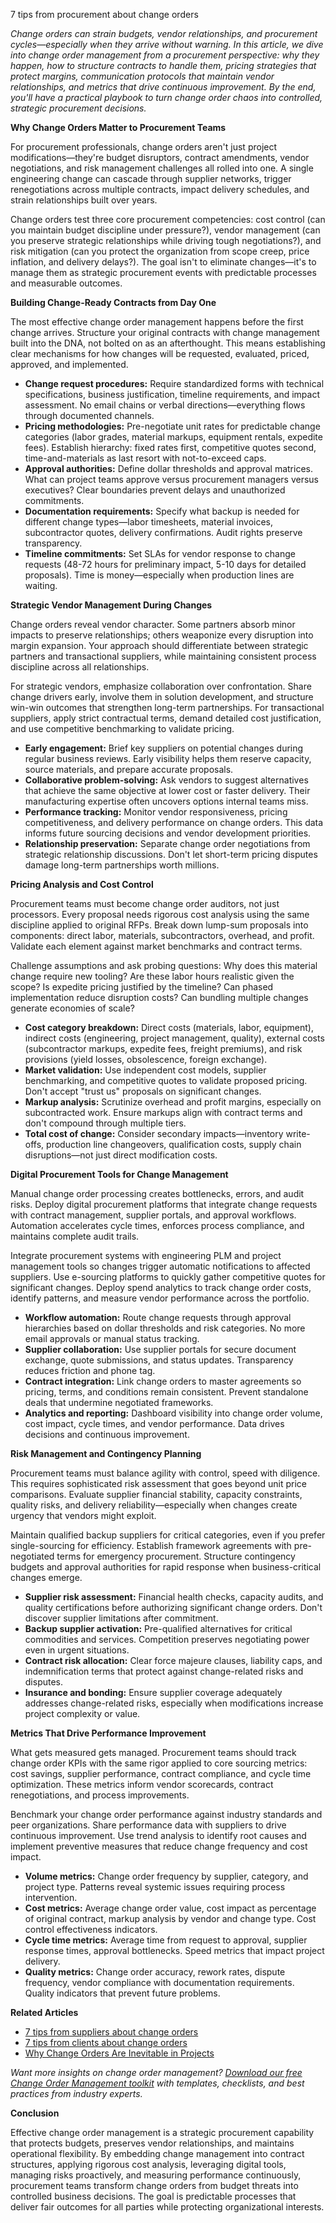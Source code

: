 7 tips from procurement about change orders



<p><i>Change orders can strain budgets, vendor relationships, and procurement cycles—especially when they arrive without warning. In this article, we dive into change order management from a procurement perspective: why they happen, how to structure contracts to handle them, pricing strategies that protect margins, communication protocols that maintain vendor relationships, and metrics that drive continuous improvement. By the end, you'll have a practical playbook to turn change order chaos into controlled, strategic procurement decisions.</i></p>

<p><b>Why Change Orders Matter to Procurement Teams</b></p>

<p>For procurement professionals, change orders aren't just project modifications—they're budget disruptors, contract amendments, vendor negotiations, and risk management challenges all rolled into one. A single engineering change can cascade through supplier networks, trigger renegotiations across multiple contracts, impact delivery schedules, and strain relationships built over years.</p>

<p>Change orders test three core procurement competencies: cost control (can you maintain budget discipline under pressure?), vendor management (can you preserve strategic relationships while driving tough negotiations?), and risk mitigation (can you protect the organization from scope creep, price inflation, and delivery delays?). The goal isn't to eliminate changes—it's to manage them as strategic procurement events with predictable processes and measurable outcomes.</p>

<p><b>Building Change-Ready Contracts from Day One</b></p>

<p>The most effective change order management happens before the first change arrives. Structure your original contracts with change management built into the DNA, not bolted on as an afterthought. This means establishing clear mechanisms for how changes will be requested, evaluated, priced, approved, and implemented.</p>

<ul>
<li><b>Change request procedures:</b> Require standardized forms with technical specifications, business justification, timeline requirements, and impact assessment. No email chains or verbal directions—everything flows through documented channels.</li>
<li><b>Pricing methodologies:</b> Pre-negotiate unit rates for predictable change categories (labor grades, material markups, equipment rentals, expedite fees). Establish hierarchy: fixed rates first, competitive quotes second, time-and-materials as last resort with not-to-exceed caps.</li>
<li><b>Approval authorities:</b> Define dollar thresholds and approval matrices. What can project teams approve versus procurement managers versus executives? Clear boundaries prevent delays and unauthorized commitments.</li>
<li><b>Documentation requirements:</b> Specify what backup is needed for different change types—labor timesheets, material invoices, subcontractor quotes, delivery confirmations. Audit rights preserve transparency.</li>
<li><b>Timeline commitments:</b> Set SLAs for vendor response to change requests (48-72 hours for preliminary impact, 5-10 days for detailed proposals). Time is money—especially when production lines are waiting.</li>
</ul>

<p><b>Strategic Vendor Management During Changes</b></p>

<p>Change orders reveal vendor character. Some partners absorb minor impacts to preserve relationships; others weaponize every disruption into margin expansion. Your approach should differentiate between strategic partners and transactional suppliers, while maintaining consistent process discipline across all relationships.</p>

<p>For strategic vendors, emphasize collaboration over confrontation. Share change drivers early, involve them in solution development, and structure win-win outcomes that strengthen long-term partnerships. For transactional suppliers, apply strict contractual terms, demand detailed cost justification, and use competitive benchmarking to validate pricing.</p>

<ul>
<li><b>Early engagement:</b> Brief key suppliers on potential changes during regular business reviews. Early visibility helps them reserve capacity, source materials, and prepare accurate proposals.</li>
<li><b>Collaborative problem-solving:</b> Ask vendors to suggest alternatives that achieve the same objective at lower cost or faster delivery. Their manufacturing expertise often uncovers options internal teams miss.</li>
<li><b>Performance tracking:</b> Monitor vendor responsiveness, pricing competitiveness, and delivery performance on change orders. This data informs future sourcing decisions and vendor development priorities.</li>
<li><b>Relationship preservation:</b> Separate change order negotiations from strategic relationship discussions. Don't let short-term pricing disputes damage long-term partnerships worth millions.</li>
</ul>

<p><b>Pricing Analysis and Cost Control</b></p>

<p>Procurement teams must become change order auditors, not just processors. Every proposal needs rigorous cost analysis using the same discipline applied to original RFPs. Break down lump-sum proposals into components: direct labor, materials, subcontractors, overhead, and profit. Validate each element against market benchmarks and contract terms.</p>

<p>Challenge assumptions and ask probing questions: Why does this material change require new tooling? Are these labor hours realistic given the scope? Is expedite pricing justified by the timeline? Can phased implementation reduce disruption costs? Can bundling multiple changes generate economies of scale?</p>

<ul>
<li><b>Cost category breakdown:</b> Direct costs (materials, labor, equipment), indirect costs (engineering, project management, quality), external costs (subcontractor markups, expedite fees, freight premiums), and risk provisions (yield losses, obsolescence, foreign exchange).</li>
<li><b>Market validation:</b> Use independent cost models, supplier benchmarking, and competitive quotes to validate proposed pricing. Don't accept "trust us" proposals on significant changes.</li>
<li><b>Markup analysis:</b> Scrutinize overhead and profit margins, especially on subcontracted work. Ensure markups align with contract terms and don't compound through multiple tiers.</li>
<li><b>Total cost of change:</b> Consider secondary impacts—inventory write-offs, production line changeovers, qualification costs, supply chain disruptions—not just direct modification costs.</li>
</ul>

<p><b>Digital Procurement Tools for Change Management</b></p>

<p>Manual change order processing creates bottlenecks, errors, and audit risks. Deploy digital procurement platforms that integrate change requests with contract management, supplier portals, and approval workflows. Automation accelerates cycle times, enforces process compliance, and maintains complete audit trails.</p>

<p>Integrate procurement systems with engineering PLM and project management tools so changes trigger automatic notifications to affected suppliers. Use e-sourcing platforms to quickly gather competitive quotes for significant changes. Deploy spend analytics to track change order costs, identify patterns, and measure vendor performance across the portfolio.</p>

<ul>
<li><b>Workflow automation:</b> Route change requests through approval hierarchies based on dollar thresholds and risk categories. No more email approvals or manual status tracking.</li>
<li><b>Supplier collaboration:</b> Use supplier portals for secure document exchange, quote submissions, and status updates. Transparency reduces friction and phone tag.</li>
<li><b>Contract integration:</b> Link change orders to master agreements so pricing, terms, and conditions remain consistent. Prevent standalone deals that undermine negotiated frameworks.</li>
<li><b>Analytics and reporting:</b> Dashboard visibility into change order volume, cost impact, cycle times, and vendor performance. Data drives decisions and continuous improvement.</li>
</ul>

<p><b>Risk Management and Contingency Planning</b></p>

<p>Procurement teams must balance agility with control, speed with diligence. This requires sophisticated risk assessment that goes beyond unit price comparisons. Evaluate supplier financial stability, capacity constraints, quality risks, and delivery reliability—especially when changes create urgency that vendors might exploit.</p>

<p>Maintain qualified backup suppliers for critical categories, even if you prefer single-sourcing for efficiency. Establish framework agreements with pre-negotiated terms for emergency procurement. Structure contingency budgets and approval authorities for rapid response when business-critical changes emerge.</p>

<ul>
<li><b>Supplier risk assessment:</b> Financial health checks, capacity audits, and quality certifications before authorizing significant change orders. Don't discover supplier limitations after commitment.</li>
<li><b>Backup supplier activation:</b> Pre-qualified alternatives for critical commodities and services. Competition preserves negotiating power even in urgent situations.</li>
<li><b>Contract risk allocation:</b> Clear force majeure clauses, liability caps, and indemnification terms that protect against change-related risks and disputes.</li>
<li><b>Insurance and bonding:</b> Ensure supplier coverage adequately addresses change-related risks, especially when modifications increase project complexity or value.</li>
</ul>

<p><b>Metrics That Drive Performance Improvement</b></p>

<p>What gets measured gets managed. Procurement teams should track change order KPIs with the same rigor applied to core sourcing metrics: cost savings, supplier performance, contract compliance, and cycle time optimization. These metrics inform vendor scorecards, contract renegotiations, and process improvements.</p>

<p>Benchmark your change order performance against industry standards and peer organizations. Share performance data with suppliers to drive continuous improvement. Use trend analysis to identify root causes and implement preventive measures that reduce change frequency and cost impact.</p>

<ul>
<li><b>Volume metrics:</b> Change order frequency by supplier, category, and project type. Patterns reveal systemic issues requiring process intervention.</li>
<li><b>Cost metrics:</b> Average change order value, cost impact as percentage of original contract, markup analysis by vendor and change type. Cost control effectiveness indicators.</li>
<li><b>Cycle time metrics:</b> Average time from request to approval, supplier response times, approval bottlenecks. Speed metrics that impact project delivery.</li>
<li><b>Quality metrics:</b> Change order accuracy, rework rates, dispute frequency, vendor compliance with documentation requirements. Quality indicators that prevent future problems.</li>
</ul>



<p><b>Related Articles</b></p>

<ul>
<li><a href="/posts/post-9">7 tips from suppliers about change orders</a></li>
<li><a href="/posts/post-10">7 tips from clients about change orders</a></li>
<li><a href="/posts/post-13">Why Change Orders Are Inevitable in Projects</a></li>
</ul>

<p><i>Want more insights on change order management? <a href="/resources">Download our free Change Order Management toolkit</a> with templates, checklists, and best practices from industry experts.</i></p>

<p><b>Conclusion</b></p>

<p>Effective change order management is a strategic procurement capability that protects budgets, preserves vendor relationships, and maintains operational flexibility. By embedding change management into contract structures, applying rigorous cost analysis, leveraging digital tools, managing risks proactively, and measuring performance continuously, procurement teams transform change orders from budget threats into controlled business decisions. The goal is predictable processes that deliver fair outcomes for all parties while protecting organizational interests.</p>
